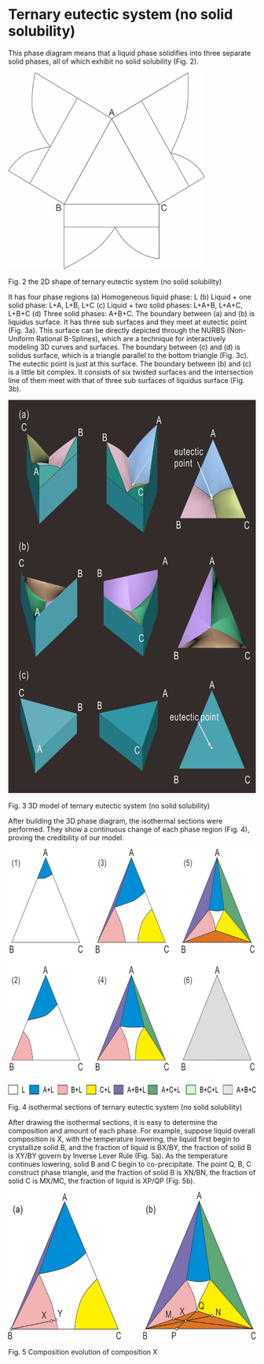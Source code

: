 # Ternary eutectic system (no solid solubility)

This phase diagram means that a liquid phase solidifies into three separate solid phases, all of which exhibit no solid solubility (Fig. 2). 

<img src="https://github.com/qiweizh/Qiweizh.github.io/blob/master/img/Fig.%202.jpg?raw=true" width="400" height="400" >

Fig. 2 the 2D shape of ternary eutectic system (no solid solubility)


It has four phase regions (a) Homogeneous liquid phase: L (b) Liquid + one solid phase: L+A, L+B, L+C (c) Liquid + two solid phases: L+A+B, L+A+C, L+B+C (d) Three solid phases: A+B+C. The boundary between (a) and (b) is liquidus surface. It has three sub surfaces and they meet at eutectic point (Fig. 3a). This surface can be directly depicted through the NURBS (Non-Uniform Rational B-Splines), which are a technique for interactively modeling 3D curves and surfaces. The boundary between (c) and (d) is solidus surface, which is a triangle parallel to the bottom triangle (Fig. 3c). The eutectic point is just at this surface. The boundary between (b) and (c) is a little bit complex. It consists of six twisted surfaces and the intersection line of them meet with that of three sub surfaces of liquidus surface (Fig. 3b).

<img src="https://github.com/qiweizh/Qiweizh.github.io/blob/master/img/Fig.%203.jpg?raw=true" width="700" height="800" >

Fig. 3 3D model of ternary eutectic system (no solid solubility)

After building the 3D phase diagram, the isothermal sections were performed. They show a continuous change of each phase region (Fig. 4), proving the credibility of our model.

<img src="https://github.com/qiweizh/Qiweizh.github.io/blob/master/img/Fig.%204.jpg?raw=true" width="700" height="500" >

Fig. 4 isothermal sections of ternary eutectic system (no solid solubility)

After drawing the isothermal sections, it is easy to determine the composition and amount of each phase. For example, suppose liquid overall composition is X, with the temperature lowering, the liquid first begin to crystallize solid B, and the fraction of liquid is BX/BY, the fraction of solid B is XY/BY govern by Inverse Lever Rule (Fig. 5a). As the temperature continues lowering, solid B and C begin to co-precipitate. The point Q, B, C construct phase triangle, and the fraction of solid B is XN/BN, the fraction of solid C is MX/MC, the fraction of liquid is XP/QP (Fig. 5b). 

<img src="https://github.com/qiweizh/Qiweizh.github.io/blob/master/img/Fig.%205.jpg?raw=true" width="700" height="300" >

Fig. 5 Composition evolution of composition X